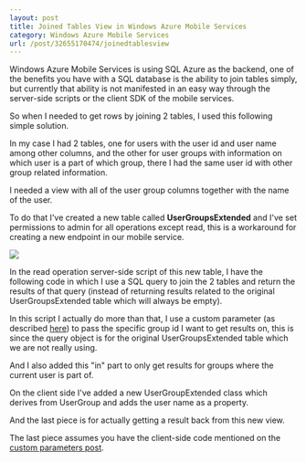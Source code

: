 ```yaml
---
layout: post
title: Joined Tables View in Windows Azure Mobile Services
category: Windows Azure Mobile Services
url: /post/32655170474/joinedtablesview
---
```


Windows Azure Mobile Services is using SQL Azure as the backend, one of the benefits you have with a SQL database is the ability to join tables simply, but currently that ability is not manifested in an easy way through the server-side scripts or the client SDK of the mobile services.

So when I needed to get rows by joining 2 tables, I used this following simple solution.

In my case I had 2 tables, one for users with the user id and user name among other columns, and the other for user groups with information on which user is a part of which group, there I had the same user id with other group related information.

I needed a view with all of the user group columns together with the name of the user.

To do that I've created a new table called **UserGroupsExtended** and I've set permissions to admin for all operations except read, this is a workaround for creating a new endpoint in our mobile service.

![](http://media.tumblr.com/tumblr_mb772oiGgk1rvdhx0.jpg)

In the read operation server-side script of this new table, I have the following code in which I use a SQL query to join the 2 tables and return the results of that query (instead of returning results related to the original UserGroupsExtended table which will always be empty).

<script src="https://gist.github.com/3809541.js?file=UserGroupExtended.read.js"></script>

In this script I actually do more than that, I use a custom parameter (as described [here](/post/30921523746/customparametersinmobileservices "custom parameters in mobile services")) to pass the specific group id I want to get results on, this is since the query object is for the original UserGroupsExtended table which we are not really using.

And I also added this "in" part to only get results for groups where the current user is part of.

On the client side I've added a new UserGroupExtended class which derives from UserGroup and adds the user name as a property.

<script src="https://gist.github.com/3809541.js?file=UserGroupExtended.cs"></script>

And the last piece is for actually getting a result back from this new view.

<script src="https://gist.github.com/3809541.js?file=Data.cs"></script>

The last piece assumes you have the client-side code mentioned on the [custom parameters post](/post/30921523746/customparametersinmobileservices "custom parameters in mobile services").
